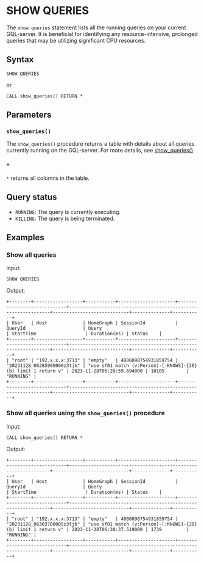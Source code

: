 # SHOW QUERIES

The `show queries` statement lists all the running queries on your current GQL-server. It is beneficial for identifying any resource-intensive, prolonged queries that may be utilizing significant CPU resources.

## Syntax

```
SHOW QUERIES
```

or

```
CALL show_queries() RETURN *
```

## Parameters

### `show_queries()`

The `show_queries()` procedure returns a table with details about all queries currently running on the GQL-server. For more details, see [show_queries()](../../procedures/show-quereis.md).

### `*`

`*` returns all columns in the table.

## Query status

- `RUNNING`: The query is currently executing.
- `KILLING`: The query is being terminated.

## Examples

### Show all queries

Input:

```
SHOW QUERIES
```


Output:

```
+--------+------------------+-----------+---------------------+-----------------------------+---------------------------------------------------------------+----------------------------+--------------+-----------+
| User   | Host             | HomeGraph | SessionId           | QueryId                     | Query                                                         | StartTime                  | Duration(ms) | Status    |
+--------+------------------+-----------+---------------------+-----------------------------+---------------------------------------------------------------+----------------------------+--------------+-----------+
| "root" | "192.x.x.x:3713" | "empty"   | 4886098754931859754 | "20231128_06285900000z3tjb" | "use sf01 match (v:Person)-[:KNOWS]-{20}(b) limit 1 return v" | 2023-11-28T06:28:59.694000 | 10105        | "RUNNING" |
+--------+------------------+-----------+---------------------+-----------------------------+---------------------------------------------------------------+----------------------------+--------------+-----------+

```

### Show all queries using the `show_queries()` procedure

Input:

```
CALL show_queries() RETURN *
```

Output:

```
+--------+------------------+-----------+---------------------+-----------------------------+---------------------------------------------------------------+----------------------------+--------------+-----------+
| User   | Host             | HomeGraph | SessionId           | QueryId                     | Query                                                         | StartTime                  | Duration(ms) | Status    |
+--------+------------------+-----------+---------------------+-----------------------------+---------------------------------------------------------------+----------------------------+--------------+-----------+
| "root" | "192.x.x.x:3713" | "empty"   | 4886098754931859754 | "20231128_06303700005z3tjb" | "use sf01 match (v:Person)-[:KNOWS]-{20}(b) limit 1 return v" | 2023-11-28T06:30:37.519000 | 1739         | "RUNNING" |
+--------+------------------+-----------+---------------------+-----------------------------+---------------------------------------------------------------+----------------------------+--------------+-----------+
```
